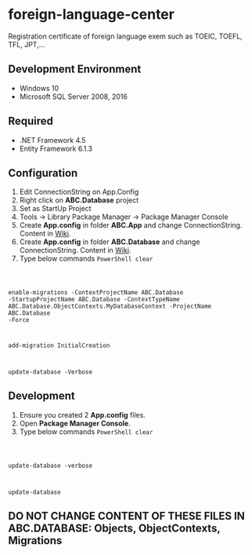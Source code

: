 # foreign-language-center
Registration certificate of foreign language exem such as TOEIC, TOEFL, TFL, JPT,...

## Development Environment
* Windows 10
* Microsoft SQL Server 2008, 2016

## Required
* .NET Framework 4.5
* Entity Framework 6.1.3

## Configuration
1. Edit ConnectionString on App.Config
2. Right click on **ABC.Database** project
3. Set as StartUp Project
4. Tools -> Library Package Manager -> Package Manager Console
5. Create **App.config** in folder **ABC.App** and change ConnectionString. Content in [Wiki](https://github.com/HCB2-NPT/foreign-language-center/wiki/App.config).
6. Create **App.config** in folder **ABC.Database** and change ConnectionString. Content in [Wiki](https://github.com/HCB2-NPT/foreign-language-center/wiki/App.config).
5. Type below commands
<code></code><code>PowerShell
clear

enable-migrations -ContextProjectName ABC.Database -StartupProjectName ABC.Database -ContextTypeName ABC.Database.ObjectContexts.MyDatabaseContext -ProjectName ABC.Database -Force

add-migration InitialCreation

update-database -Verbose
</code><code></code>

## Development
1. Ensure you created 2 **App.config** files.
2. Open **Package Manager Console**.
3. Type below commands
<code></code><code>PowerShell
clear

update-database -verbose

update-database
</code><code></code>

## DO NOT CHANGE CONTENT OF THESE FILES IN ABC.DATABASE: Objects, ObjectContexts, Migrations